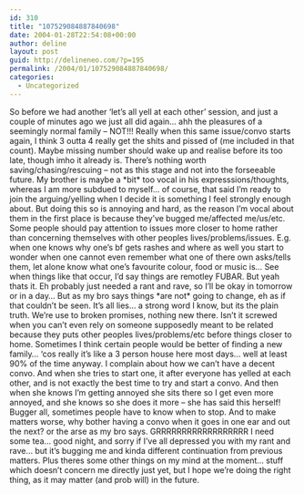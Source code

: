 ```yaml
---
id: 310
title: "107529084887840698"
date: 2004-01-28T22:54:08+00:00
author: deline
layout: post
guid: http://delineneo.com/?p=195
permalink: /2004/01/107529084887840698/
categories:
  - Uncategorized
---
```

So before we had another &#8216;let&#8217;s all yell at each other&#8217; session, and just a couple of minutes ago we just all did again&#8230; ahh the pleasures of a seemingly normal family &#8211; NOT!!! Really when this same issue/convo starts again, I think 3 outta 4 really get the shits and pissed of (me included in that count). Maybe missing number should wake up and realise before its too late, though imho it already is. There&#8217;s nothing worth saving/chasing/rescuing &#8211; not as this stage and not into the forseeable future. My brother is maybe a \*bit\* too vocal in his expresssions/thoughts, whereas I am more subdued to myself&#8230; of course, that said I&#8217;m ready to join the arguing/yelling when I decide it is something I feel strongly enough about. But doing this so is annoying and hard, as the reason I&#8217;m vocal about them in the first place is because they&#8217;ve bugged me/affected me/us/etc. Some people should pay attention to issues more closer to home rather than concerning themselves with other peoples lives/problems/issues. E.g. when one knows why one&#8217;s bf gets rashes and where as well you start to wonder when one cannot even remember what one of there own asks/tells them, let alone know what one&#8217;s favourite colour, food or music is&#8230; See when things like that occur, I&#8217;d say things are remotley FUBAR. But yeah thats it. Eh probably just needed a rant and rave, so I&#8217;ll be okay in tomorrow or in a day&#8230; But as my bro says things \*are not\* going to change, eh as if that couldn&#8217;t be seen. It&#8217;s all lies&#8230; a strong word I know, but its the plain truth. We&#8217;re use to broken promises, nothing new there. Isn&#8217;t it screwed when you can&#8217;t even rely on someone supposedly meant to be related because they puts other peoples lives/problems/etc before things closer to home. Sometimes I think certain people would be better of finding a new family&#8230; &#8216;cos really it&#8217;s like a 3 person house here most days&#8230; well at least 90% of the time anyway. I complain about how we can&#8217;t have a decent convo. And when she tries to start one, it after everyone has yelled at each other, and is not exactly the best time to try and start a convo. And then when she knows I&#8217;m getting annoyed she sits there so I get even more annoyed, and she knows so she does it more &#8211; she has said this herself! Bugger all, sometimes people have to know when to stop. And to make matters worse, why bother having a convo when it goes in one ear and out the next? or the arse as my bro says. GRRRRRRRRRRRRRRRRRR I need some tea&#8230; good night, and sorry if I&#8217;ve all depressed you with my rant and rave&#8230; but it&#8217;s bugging me and kinda different continuation from previous matters. Plus theres some other things on my mind at the moment&#8230; stuff which doesn&#8217;t concern me directly just yet, but I hope we&#8217;re doing the right thing, as it may matter (and prob will) in the future.